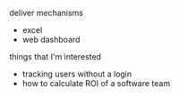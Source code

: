 deliver mechanisms

* excel
* web dashboard

things that I'm interested

* tracking users without a login
* how to calculate ROI of a software team